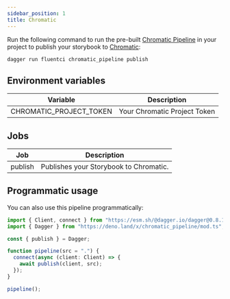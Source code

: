 ```yaml
---
sidebar_position: 1
title: Chromatic
---
```



Run the following command to run the pre-built [Chromatic Pipeline](https://github.com/fluent-ci-templates/chromatic-pipeline) in your project to publish your storybook to [Chromatic](https://chromatic.com):

```bash
dagger run fluentci chromatic_pipeline publish
```

## Environment variables

| Variable                | Description                  |
| ----------------------- | ---------------------------- |
| CHROMATIC_PROJECT_TOKEN | Your Chromatic Project Token |


## Jobs

| Job     | Description                            |
|---------|----------------------------------------|
| publish | Publishes your Storybook to Chromatic. |

## Programmatic usage

You can also use this pipeline programmatically:

```typescript
import { Client, connect } from "https://esm.sh/@dagger.io/dagger@0.8.1";
import { Dagger } from "https://deno.land/x/chromatic_pipeline/mod.ts";

const { publish } = Dagger;

function pipeline(src = ".") {
  connect(async (client: Client) => {
    await publish(client, src);
  });
}

pipeline();

```

